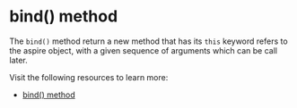 # bind() method

The `bind()` method return a new method that has its `this` keyword refers to the aspire object, with a given sequence of arguments which can be call later.

Visit the following resources to learn more:

- [bind() method](https://developer.mozilla.org/en-US/docs/Web/JavaScript/Reference/Global_Objects/Function/bind)